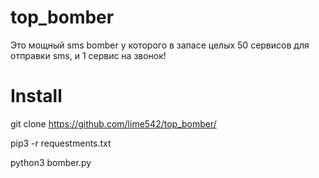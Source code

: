 # top_bomber

Это мощный sms bomber у которого в запасе целых 50 сервисов для отправки sms, и 1 сервис на звонок!

# Install

git clone https://github.com/lime542/top_bomber/

pip3 -r requestments.txt

python3 bomber.py
